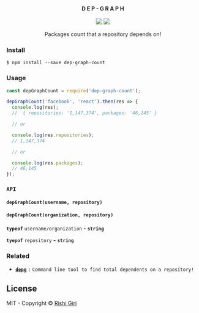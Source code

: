 <p align="center">
<br>
	<b>D E P - G R A P H</b>
	<br>
	<br>
	<a href="https://travis-ci.org/CodeDotJS/dep-graph"><img src="https://travis-ci.org/CodeDotJS/dep-graph.svg?branch=master"></a>
	<img src="https://img.shields.io/badge/code_style-XO-5ed9c7.svg">
</p>

<p align="center">Packages count that a repository depends on!</p>



### Install

```
$ npm install --save dep-graph-count
```

### Usage

```js
const depGraphCount = require('dep-graph-count');

depGraphCount('facebook', 'react').then(res => {
  console.log(res);
  //  { repositories: '1,147,374', packages: '46,145' }

  // or

  console.log(res.repositories);
  // 1,147,374

  // or

  console.log(res.packages);
  // 46,145
});
```


### `API`

#### __`depGraphCount(username, repository)`__


#### __`depGraphCount(organization, repository)`__


__`typeof`__ `username/organization`  __-__ __`string`__

__`tyepof`__ `repository`
 __-__ __`string`__


### Related

- __[`depg`](https://github.com/CodeDotJS/depg)__ `:` `Command line tool to find total dependents on a repository!`

## License

MIT - Copyright &copy; [Rishi Giri](http://rishi.ml)
